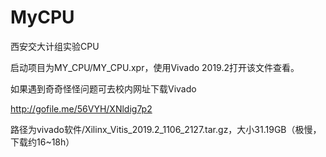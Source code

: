 # MyCPU

西安交大计组实验CPU

启动项目为MY_CPU/MY_CPU.xpr，使用Vivado 2019.2打开该文件查看。

如果遇到奇奇怪怪问题可去校内网址下载Vivado

http://gofile.me/56VYH/XNldig7p2

路径为vivado软件/Xilinx_Vitis_2019.2_1106_2127.tar.gz，大小31.19GB（极慢，下载约16~18h）
